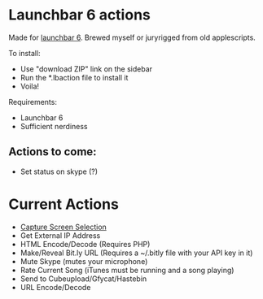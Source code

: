 # Launchbar 6 actions

Made for [launchbar 6](http://obdev.at/products/launchbar). Brewed myself or juryrigged from old applescripts.

To install:

* Use "download ZIP" link on the sidebar
* Run the *.lbaction file to install it
* Voila!

Requirements:

* Launchbar 6
* Sufficient nerdiness


## Actions to come:

* Set status on skype (?)


# Current Actions

* [Capture Screen Selection](https://github.com/hlissner/launchbar6-scripts/tree/master/Capture%20Screen%20Selection.lbaction)
* Get External IP Address
* HTML Encode/Decode (Requires PHP)
* Make/Reveal Bit.ly URL (Requires a ~/.bitly file with your API key in it)
* Mute Skype (mutes your microphone)
* Rate Current Song (iTunes must be running and a song playing)
* Send to Cubeupload/Gfycat/Hastebin
* URL Encode/Decode
